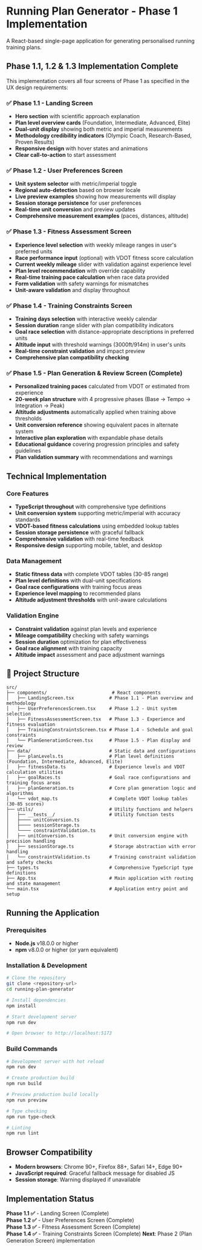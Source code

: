 # Running Plan Generator - Phase 1 Implementation

A React-based single-page application for generating personalised running training plans.

## Phase 1.1, 1.2 & 1.3 Implementation Complete

This implementation covers all four screens of Phase 1 as specified in the UX design requirements:

### ✅ Phase 1.1 - Landing Screen
- **Hero section** with scientific approach explanation
- **Plan level overview cards** (Foundation, Intermediate, Advanced, Elite)
- **Dual-unit display** showing both metric and imperial measurements
- **Methodology credibility indicators** (Olympic Coach, Research-Based, Proven Results)
- **Responsive design** with hover states and animations
- **Clear call-to-action** to start assessment

### ✅ Phase 1.2 - User Preferences Screen
- **Unit system selector** with metric/imperial toggle
- **Regional auto-detection** based on browser locale
- **Live preview examples** showing how measurements will display
- **Session storage persistence** for user preferences
- **Real-time unit conversion** and preview updates
- **Comprehensive measurement examples** (paces, distances, altitude)

### ✅ Phase 1.3 - Fitness Assessment Screen
- **Experience level selection** with weekly mileage ranges in user's preferred units
- **Race performance input** (optional) with VDOT fitness score calculation
- **Current weekly mileage** slider with validation against experience level
- **Plan level recommendation** with override capability
- **Real-time training pace calculation** when race data provided
- **Form validation** with safety warnings for mismatches
- **Unit-aware validation** and display throughout

### ✅ Phase 1.4 - Training Constraints Screen
- **Training days selection** with interactive weekly calendar
- **Session duration** range slider with plan compatibility indicators
- **Goal race selection** with distance-appropriate descriptions in preferred units
- **Altitude input** with threshold warnings (3000ft/914m) in user's units
- **Real-time constraint validation** and impact preview
- **Comprehensive plan compatibility checking**

### ✅ Phase 1.5 - Plan Generation & Review Screen (Complete)
- **Personalized training paces** calculated from VDOT or estimated from experience
- **20-week plan structure** with 4 progressive phases (Base → Tempo → Integration → Peak)
- **Altitude adjustments** automatically applied when training above thresholds
- **Unit conversion reference** showing equivalent paces in alternate system
- **Interactive plan exploration** with expandable phase details
- **Educational guidance** covering progression principles and safety guidelines
- **Plan validation summary** with recommendations and warnings

## Technical Implementation

### Core Features
- **TypeScript throughout** with comprehensive type definitions
- **Unit conversion system** supporting metric/imperial with accuracy standards
- **VDOT-based fitness calculations** using embedded lookup tables
- **Session storage persistence** with graceful fallback
- **Comprehensive validation** with real-time feedback
- **Responsive design** supporting mobile, tablet, and desktop

### Data Management
- **Static fitness data** with complete VDOT tables (30-85 range)
- **Plan level definitions** with dual-unit specifications
- **Goal race configurations** with training focus areas
- **Experience level mapping** to recommended plans
- **Altitude adjustment thresholds** with unit-aware calculations

### Validation Engine
- **Constraint validation** against plan levels and experience
- **Mileage compatibility** checking with safety warnings
- **Session duration** optimization for plan effectiveness
- **Goal race alignment** with training capacity
- **Altitude impact** assessment and pace adjustment warnings

## 📁 Project Structure

```
src/
├── components/                        # React components
│   ├── LandingScreen.tsx             # Phase 1.1 - Plan overview and methodology
│   ├── UserPreferencesScreen.tsx     # Phase 1.2 - Unit system selection
│   ├── FitnessAssessmentScreen.tsx   # Phase 1.3 - Experience and fitness evaluation
│   ├── TrainingConstraintsScreen.tsx # Phase 1.4 - Schedule and goal constraints
│   └── PlanGenerationScreen.tsx      # Phase 1.5 - Plan display and review
├── data/                             # Static data and configurations
│   ├── planLevels.ts                 # Plan level definitions (Foundation, Intermediate, Advanced, Elite)
│   ├── fitnessData.ts                # Experience levels and VDOT calculation utilities
│   ├── goalRaces.ts                  # Goal race configurations and training focus areas
│   ├── planGeneration.ts             # Core plan generation logic and algorithms
│   └── vdot_map.ts                   # Complete VDOT lookup tables (30-85 scores)
├── utils/                            # Utility functions and helpers
│   ├── __tests__/                    # Utility function tests
│   ├──── unitConversion.ts
│   ├──── sessionStorage.ts
│   └──── constraintValidation.ts
│   ├── unitConversion.ts             # Unit conversion engine with precision handling
│   ├── sessionStorage.ts             # Storage abstraction with error handling
│   └── constraintValidation.ts       # Training constraint validation and safety checks
├── types.ts                          # Comprehensive TypeScript type definitions
├── App.tsx                           # Main application with routing and state management
└── main.tsx                          # Application entry point and setup
```

## Running the Application

### Prerequisites
- **Node.js** v18.0.0 or higher
- **npm** v8.0.0 or higher (or yarn equivalent)

### Installation & Development
```bash
# Clone the repository
git clone <repository-url>
cd running-plan-generator

# Install dependencies
npm install

# Start development server
npm run dev

# Open browser to http://localhost:5173
```

### Build Commands
```bash
# Development server with hot reload
npm run dev

# Create production build
npm run build

# Preview production build locally
npm run preview

# Type checking
npm run type-check

# Linting
npm run lint
```


## Browser Compatibility

- **Modern browsers**: Chrome 90+, Firefox 88+, Safari 14+, Edge 90+
- **JavaScript required**: Graceful fallback message for disabled JS
- **Session storage**: Warning displayed if unavailable

## Implementation Status

**Phase 1.1 ✅** - Landing Screen (Complete)  
**Phase 1.2 ✅** - User Preferences Screen (Complete)  
**Phase 1.3 ✅** - Fitness Assessment Screen (Complete)  
**Phase 1.4 ✅** - Training Constraints Screen (Complete)
**Next**: Phase 2 (Plan Generation Screen) implementation